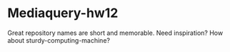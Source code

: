 # Mediaquery-hw12
Great repository names are short and memorable. Need inspiration? How about sturdy-computing-machine?
